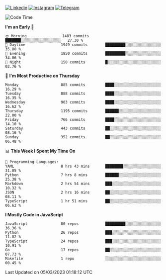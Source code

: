 [![Linkedin](https://img.shields.io/badge/-Archie-blue?style=flat-square&labelColor=gray&logo=Linkedin&logoColor=white&link=https://www.linkedin.com/in/archisdi)](https://www.linkedin.com/in/archisdi)
[![Instagram](https://img.shields.io/badge/-@archisdi-orange?style=flat-square&labelColor=gray&logo=Instagram&logoColor=white&link=https://www.instagram.com/archisdi)](https://www.instagram.com/archisdi)
[![Telegram](https://img.shields.io/badge/-aai-informational?style=flat-square&labelColor=gray&logo=telegram&logoColor=white&link=https://t.me/archisdi)](https://t.me/archisdi)

<!--START_SECTION:waka-->
![Code Time](http://img.shields.io/badge/Code%20Time-2%2C056%20hrs%2035%20mins-blue)

**I'm an Early 🐤** 

```text
🌞 Morning                1483 commits        ███████░░░░░░░░░░░░░░░░░░   27.30 % 
🌆 Daytime                1949 commits        █████████░░░░░░░░░░░░░░░░   35.88 % 
🌃 Evening                1850 commits        █████████░░░░░░░░░░░░░░░░   34.06 % 
🌙 Night                  150 commits         █░░░░░░░░░░░░░░░░░░░░░░░░   02.76 % 
```
📅 **I'm Most Productive on Thursday** 

```text
Monday                   885 commits         ████░░░░░░░░░░░░░░░░░░░░░   16.29 % 
Tuesday                  888 commits         ████░░░░░░░░░░░░░░░░░░░░░   16.35 % 
Wednesday                903 commits         ████░░░░░░░░░░░░░░░░░░░░░   16.62 % 
Thursday                 1195 commits        ██████░░░░░░░░░░░░░░░░░░░   22.00 % 
Friday                   766 commits         ████░░░░░░░░░░░░░░░░░░░░░   14.10 % 
Saturday                 443 commits         ██░░░░░░░░░░░░░░░░░░░░░░░   08.16 % 
Sunday                   352 commits         ██░░░░░░░░░░░░░░░░░░░░░░░   06.48 % 
```


📊 **This Week I Spent My Time On** 

```text
💬 Programming Languages: 
YAML                     8 hrs 43 mins       ████████░░░░░░░░░░░░░░░░░   31.05 % 
Python                   7 hrs 8 mins        ██████░░░░░░░░░░░░░░░░░░░   25.38 % 
Markdown                 2 hrs 54 mins       ███░░░░░░░░░░░░░░░░░░░░░░   10.32 % 
JSON                     2 hrs 16 mins       ██░░░░░░░░░░░░░░░░░░░░░░░   08.11 % 
TypeScript               1 hr 51 mins        ██░░░░░░░░░░░░░░░░░░░░░░░   06.62 % 
```

**I Mostly Code in JavaScript** 

```text
JavaScript               80 repos            █████████░░░░░░░░░░░░░░░░   36.36 % 
Python                   26 repos            ███░░░░░░░░░░░░░░░░░░░░░░   11.82 % 
TypeScript               24 repos            ███░░░░░░░░░░░░░░░░░░░░░░   10.91 % 
Go                       17 repos            ██░░░░░░░░░░░░░░░░░░░░░░░   07.73 % 
Makefile                 1 repo              ░░░░░░░░░░░░░░░░░░░░░░░░░   00.45 % 
```




 Last Updated on 05/03/2023 01:18:12 UTC
<!--END_SECTION:waka-->